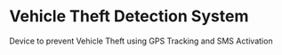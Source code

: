 # Vehicle Theft Detection System
 Device to prevent Vehicle Theft using GPS Tracking and SMS Activation
